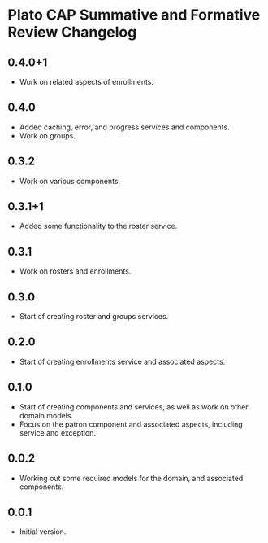 # Plato CAP Summative and Formative Review Changelog

## 0.4.0+1
- Work on related aspects of enrollments.

## 0.4.0
- Added caching, error, and progress services and components.
- Work on groups.

## 0.3.2
- Work on various components.

## 0.3.1+1
- Added some functionality to the roster service.

## 0.3.1
- Work on rosters and enrollments.

## 0.3.0
- Start of creating roster and groups services.

## 0.2.0
- Start of creating enrollments service and associated aspects.

## 0.1.0
- Start of creating components and services, as well as work on other domain
models.
- Focus on the patron component and associated aspects, including service and
exception.

## 0.0.2
- Working out some required models for the domain, and associated components.

## 0.0.1
- Initial version.

